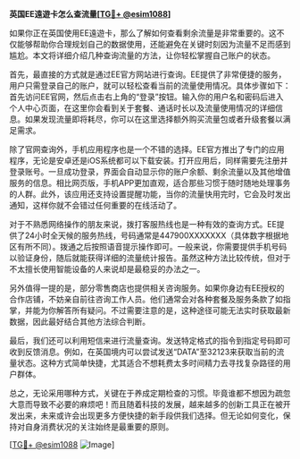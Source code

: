 **英国EE遠遊卡怎么查流量[[TG💪+ @esim1088](https://t.me/s/esim1088)]**

如果你正在英国使用EE遠遊卡，那么了解如何查看剩余流量是非常重要的。这不仅能够帮助你合理规划自己的数据使用，还能避免在关键时刻因为流量不足而感到尴尬。本文将详细介绍几种查询流量的方法，让你轻松掌握自己账户的状态。

首先，最直接的方式就是通过EE官方网站进行查询。EE提供了非常便捷的服务，用户只需登录自己的账户，就可以轻松查看当前的流量使用情况。具体步骤如下：首先访问EE官网，然后点击右上角的“登录”按钮。输入你的用户名和密码后进入个人中心页面，在这里你会看到关于套餐、通话时长以及流量使用情况的详细信息。如果发现流量即将耗尽，你可以在这里选择额外购买流量包或者升级套餐以满足需求。

除了官网查询外，手机应用程序也是一个不错的选择。EE官方推出了专门的应用程序，无论是安卓还是iOS系统都可以下载安装。打开应用后，同样需要先注册并登录账号。一旦成功登录，界面会自动显示你的账户余额、剩余流量以及其他增值服务的信息。相比网页版，手机APP更加直观，适合那些习惯于随时随地处理事务的人群。此外，该应用还支持设置提醒功能，当你的流量快用完时，它会及时发出通知，这样你就不会错过任何重要的在线活动了。

对于不熟悉网络操作的朋友来说，拨打客服热线也是一种有效的查询方式。EE提供了24小时全天候的服务热线，号码通常是447900XXXXXXX（具体数字根据地区有所不同）。拨通之后按照语音提示操作即可。一般来说，你需要提供手机号码以验证身份，随后就能获得详细的流量统计报告。虽然这种方法比较传统，但对于不太擅长使用智能设备的人来说却是最稳妥的办法之一。

另外值得一提的是，部分零售商店也提供相关咨询服务。如果你身边有EE授权的合作店铺，不妨亲自前往咨询工作人员。他们通常会对各种套餐及服务条款了如指掌，并能为你解答所有疑问。不过需要注意的是，这种途径可能无法实时获取最新数据，因此最好结合其他方法综合判断。

最后，我们还可以利用短信来进行流量查询。发送特定格式的指令到指定号码即可收到反馈消息。例如，在英国境内可以尝试发送“DATA”至32123来获取当前的流量状态。这种方式简单快捷，尤其适合不想耗费太多时间精力去寻找复杂路径的用户群体。

总之，无论采用哪种方式，关键在于养成定期检查的习惯。毕竟谁都不想因为疏忽大意而导致不必要的麻烦吧！而且随着科技的发展，越来越多的创新工具正在被开发出来，未来或许会出现更多方便快捷的新手段供我们选择。但无论如何变化，保持对自身消费状况的关注始终是最重要的原则。

[[TG💪+ @esim1088](https://t.me/s/esim1088) ![Image](https://i.postimg.cc/4NQfJmqS/Snipaste-2025-05-13-00-14-12.png)]